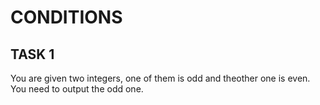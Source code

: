 # CONDITIONS

## TASK 1
You are given two integers, one of them is odd and theother one is even.
You need to output the odd one.